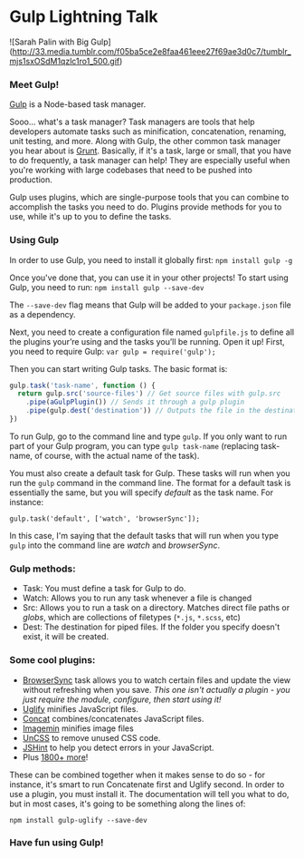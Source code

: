 # Gulp Lightning Talk

![Sarah Palin with Big Gulp]
(http://33.media.tumblr.com/f05ba5ce2e8faa461eee27f69ae3d0c7/tumblr_mjs1sxOSdM1qzlc1ro1_500.gif)

### Meet Gulp!

[Gulp](http://gulpjs.com/) is a Node-based task manager. 

Sooo... what's a task manager? Task managers are tools that help developers automate tasks such as minification, concatenation, renaming, unit testing, and more. Along with Gulp, the other common task manager you hear about is [Grunt](http://gruntjs.com/). Basically, if it's a task, large or small, that you have to do frequently, a task manager can help! They are especially useful when you're working with large codebases that need to be pushed into production. 

Gulp uses plugins, which are single-purpose tools that you can combine to accomplish the tasks you need to do. Plugins provide methods for you to use, while it's up to you to define the tasks.

### Using Gulp

In order to use Gulp, you need to install it globally first:
`npm install gulp -g`

Once you've done that, you can use it in your other projects! To start using Gulp, you need to run:
`npm install gulp --save-dev`

The `--save-dev` flag means that Gulp will be added to your `package.json` file as a dependency.

Next, you need to create a configuration file named `gulpfile.js` to define all the plugins your’re using and the tasks you’ll be running. Open it up! First, you need to require Gulp:
`var gulp = require('gulp');`

Then you can start writing Gulp tasks. The basic format is:
```javascript
gulp.task('task-name', function () {
  return gulp.src('source-files') // Get source files with gulp.src
    .pipe(aGulpPlugin()) // Sends it through a gulp plugin
    .pipe(gulp.dest('destination')) // Outputs the file in the destination folder
})
```
To run Gulp, go to the command line and type `gulp`. If you only want to run part of your Gulp program, you can type `gulp task-name` (replacing task-name, of course, with the actual name of the task).

You must also create a default task for Gulp. These tasks will run when you run the `gulp` command in the command line. The format for a default task is essentially the same, but you will specify *default* as the task name. For instance:
```
gulp.task('default', ['watch', 'browserSync']);
```
In this case, I'm saying that the default tasks that will run when you type `gulp` into the command line are *watch* and *browserSync*.

### Gulp methods: 
* Task: You must define a task for Gulp to do.
* Watch: Allows you to run any task whenever a file is changed
* Src: Allows you to run a task on a directory. Matches direct file paths or *globs*, which are collections of filetypes (`*.js`, `*.scss`, etc)
* Dest: The destination for piped files. If the folder you specify doesn't exist, it will be created.

### Some cool plugins:
* [BrowserSync](http://www.browsersync.io/docs/gulp/) task allows you to watch certain files and update the view without refreshing when you save. *This one isn't actually a plugin - you just require the module, configure, then start using it!*
* [Uglify](https://www.npmjs.com/package/gulp-uglify/) minifies JavaScript files.
* [Concat](https://www.npmjs.com/package/gulp-concat/) combines/concatenates JavaScript files.
* [Imagemin](https://www.npmjs.com/package/gulp-imagemin/) minifies image files
* [UnCSS](https://www.npmjs.com/package/gulp-uncss/) to remove unused CSS code. 
* [JSHint](https://www.npmjs.com/package/gulp-jshint/) to help you detect errors in your JavaScript.
* Plus [1800+ more](http://gulpjs.com/plugins/)!
 
These can be combined together when it makes sense to do so - for instance, it's smart to run Concatenate first and Uglify second. In order to use a plugin, you must install it. The documentation will tell you what to do, but in most cases, it's going to be something along the lines of:
```
npm install gulp-uglify --save-dev
```

### Have fun using Gulp!
